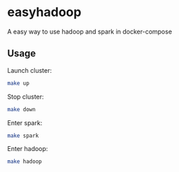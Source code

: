 # easyhadoop

A easy way to use hadoop and spark in docker-compose

## Usage

Launch cluster:

```bash
make up
```

Stop cluster:

```bash
make down
```

Enter spark:

```bash
make spark
```

Enter hadoop:

```bash
make hadoop
```